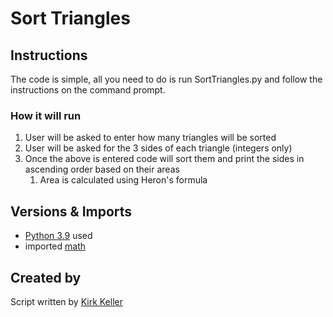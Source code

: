# Sort Triangles

## Instructions
The code is simple, all you need to do is run SortTriangles.py and follow the instructions on the command prompt.

### How it will run
1. User will be asked to enter how many triangles will be sorted
2. User will be asked for the 3 sides of each triangle (integers only)
3. Once the above is entered code will sort them and print the sides in ascending order based on their areas
    1. Area is calculated using Heron's formula

## Versions & Imports
- [Python 3.9](https://docs.python.org/3.9/whatsnew/3.9.html) used
- imported [math](https://docs.python.org/3/library/math.html)
  

## Created by
Script written by [Kirk Keller](https://github.com/Kirkkm)

